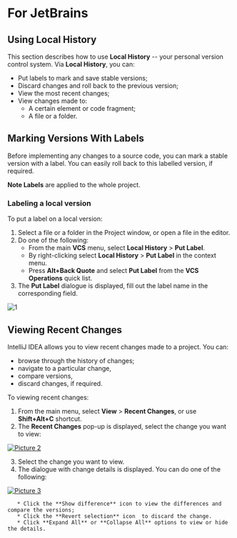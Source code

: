 # For JetBrains
## Using Local History

This section describes how to use **Local History** -- your personal version control system. 
Via **Local History**, you can:
*	Put labels to mark and save stable versions;
*	Discard changes and roll back to the previous version;
*	View the most recent changes;
*	View changes made to:
       * A certain element or code fragment;  
       * A file or a folder.  

## Marking Versions With Labels

Before implementing any changes to a source code, you can mark a stable version with a label. You can easily roll back to this labelled version, if required.

**Note Labels** are applied to the whole project.

### Labeling a local version
To put a label on a local version:
1.	Select a file or a folder in the Project window, or open a file in the editor.
2.	Do one of the following:
       *	From the main **VCS** menu, select **Local History** > **Put Label**.
       *	By right-clicking select **Local History** > **Put Label** in the context menu.
       *	Press **Alt+Back Quote** and select **Put Label** from the **VCS Operations** quick list.
3.	The **Put Label** dialogue is displayed, fill out the label name in the corresponding field.

![1](https://user-images.githubusercontent.com/31585691/30051310-8f6ea414-9232-11e7-879f-5f42b94558d0.jpg)

## Viewing Recent Changes

IntelliJ IDEA allows you to view recent changes made to a project. You can:
*	browse through the history of changes; 
*	navigate to a particular change, 
*	compare versions, 
*	discard changes, if required. 

To viewing recent changes:
1.	From the main menu, select **View** > **Recent Changes**, or use **Shift+Alt+C** shortcut.
2.	The **Recent Changes** pop-up is displayed, select the change you want to view:

[![Picture 2](//2.jpg)](https://drive.google.com/open?id=0Bw-5DgdvfgYaSW55emVrVFNSVEk) 

3.	Select the change you want to view.
4.	The dialogue with change details is displayed. You can do one of the following:

[![Picture 3](//3.jpg)](https://drive.google.com/open?id=0Bw-5DgdvfgYaSHJzQXhEQS1ETFU)

       * Click the **Show difference** icon to view the differences and compare the versions;
       * Click the **Revert selection** icon  to discard the change.
       * Click **Expand All** or **Collapse All** options to view or hide the details.
